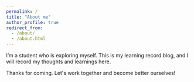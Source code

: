```yaml
---
permalink: /
title: "About me"
author_profile: true
redirect_from: 
  - /about/
  - /about.html
---
```


I’m a student who is exploring myself. This is my learning record blog, and I will record my thoughts and learnings here.

Thanks for coming. Let's work together and become better ourselves!
